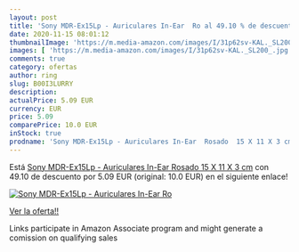 ```yaml
---
layout: post
title: 'Sony MDR-Ex15Lp - Auriculares In-Ear  Ro al 49.10 % de descuento'
date: 2020-11-15 08:01:12
thumbnailImage: 'https://m.media-amazon.com/images/I/31p62sv-KAL._SL200_.jpg'
images: [ 'https://m.media-amazon.com/images/I/31p62sv-KAL._SL200_.jpg' ]
comments: true
category: ofertas
author: ring
slug: B00I3LURRY
description:
actualPrice: 5.09 EUR
currency: EUR
price: 5.09
comparePrice: 10.0 EUR
inStock: true
prodname: 'Sony MDR-Ex15Lp - Auriculares In-Ear  Rosado  15 X 11 X 3 cm'
---
```


Está [Sony MDR-Ex15Lp - Auriculares In-Ear  Rosado  15 X 11 X 3 cm](https://www.amazon.es/dp/B00I3LURRY/?tag=tolees-21) con 49.10 de descuento por 5.09 EUR (original: 10.0 EUR) en el siguiente enlace!

[![Sony MDR-Ex15Lp - Auriculares In-Ear  Ro](https://m.media-amazon.com/images/I/31p62sv-KAL._SL200_.jpg)](https://www.amazon.es/dp/B00I3LURRY/?tag=tolees-21)

[Ver la oferta!!](https://www.amazon.es/dp/B00I3LURRY/?tag=tolees-21)

Links participate in Amazon Associate program and might generate a comission on qualifying sales



